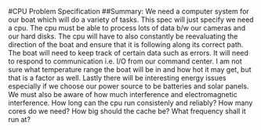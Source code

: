 #CPU Problem Specification
##Summary:
We need a computer system for our boat which will do a variety of tasks. This spec will just specify we need a cpu. The cpu must
be able to process lots of data b/w our cameras and our hard disks. The cpu will have to also constantly be reevaluating the direction of the boat
and ensure that it is following along its correct path. The boat will need to keep track of certain data such as errors. It will need to respond
to communication i.e. I/O from our command center. I am not sure what temperature range the boat will be in and how hot it may get, but that is
a factor as well. Lastly there will be interesting energy issues especially if we choose our power source to be batteries and solar panels. We must
also be aware of how much interference and electromagnetic interference. How long can the cpu run consistenly and reliably? How many cores do we need?
How big should the cache be? What frequency shall it run at?
